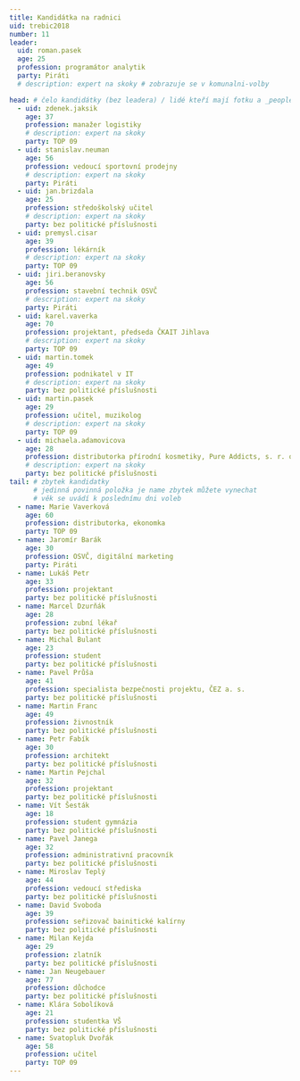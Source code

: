 ```yaml
---
title: Kandidátka na radnici
uid: trebic2018
number: 11 
leader:
  uid: roman.pasek
  age: 25
  profession: programátor analytik
  party: Piráti
  # description: expert na skoky # zobrazuje se v komunalni-volby

head: # čelo kandidátky (bez leadera) / lidé kteří mají fotku a _people/jmeno.md
  - uid: zdenek.jaksik
    age: 37
    profession: manažer logistiky
    # description: expert na skoky
    party: TOP 09
  - uid: stanislav.neuman
    age: 56
    profession: vedoucí sportovní prodejny
    # description: expert na skoky
    party: Piráti
  - uid: jan.brizdala
    age: 25
    profession: středoškolský učitel
    # description: expert na skoky
    party: bez politické příslušnosti
  - uid: premysl.cisar
    age: 39
    profession: lékárník
    # description: expert na skoky
    party: TOP 09
  - uid: jiri.beranovsky
    age: 56
    profession: stavební technik OSVČ
    # description: expert na skoky
    party: Piráti
  - uid: karel.vaverka
    age: 70
    profession: projektant, předseda ČKAIT Jihlava
    # description: expert na skoky
    party: TOP 09
  - uid: martin.tomek
    age: 49
    profession: podnikatel v IT
    # description: expert na skoky
    party: bez politické příslušnosti
  - uid: martin.pasek
    age: 29
    profession: učitel, muzikolog
    # description: expert na skoky
    party: TOP 09
  - uid: michaela.adamovicova
    age: 28
    profession: distributorka přírodní kosmetiky, Pure Addicts, s. r. o.
    # description: expert na skoky
    party: bez politické příslušnosti
tail: # zbytek kandidatky
      # jedinná povinná položka je name zbytek můžete vynechat
      # věk se uvádí k poslednímu dni voleb
  - name: Marie Vaverková
    age: 60
    profession: distributorka, ekonomka
    party: TOP 09
  - name: Jaromír Barák
    age: 30
    profession: OSVČ, digitální marketing
    party: Piráti
  - name: Lukáš Petr
    age: 33
    profession: projektant
    party: bez politické příslušnosti
  - name: Marcel Dzurňák
    age: 28
    profession: zubní lékař
    party: bez politické příslušnosti
  - name: Michal Bulant
    age: 23
    profession: student
    party: bez politické příslušnosti
  - name: Pavel Průša
    age: 41
    profession: specialista bezpečnosti projektu, ČEZ a. s.
    party: bez politické příslušnosti 
  - name: Martin Franc
    age: 49
    profession: živnostník
    party: bez politické příslušnosti
  - name: Petr Fabík
    age: 30
    profession: architekt
    party: bez politické příslušnosti
  - name: Martin Pejchal
    age: 32
    profession: projektant
    party: bez politické příslušnosti 
  - name: Vít Šesták
    age: 18
    profession: student gymnázia
    party: bez politické příslušnosti
  - name: Pavel Janega
    age: 32
    profession: administrativní pracovník
    party: bez politické příslušnosti
  - name: Miroslav Teplý
    age: 44
    profession: vedoucí střediska
    party: bez politické příslušnosti
  - name: David Svoboda
    age: 39
    profession: seřizovač bainitické kalírny
    party: bez politické příslušnosti
  - name: Milan Kejda
    age: 29
    profession: zlatník
    party: bez politické příslušnosti
  - name: Jan Neugebauer
    age: 77
    profession: důchodce
    party: bez politické příslušnosti
  - name: Klára Sobolíková
    age: 21
    profession: studentka VŠ
    party: bez politické příslušnosti
  - name: Svatopluk Dvořák
    age: 58
    profession: učitel
    party: TOP 09
---
```

